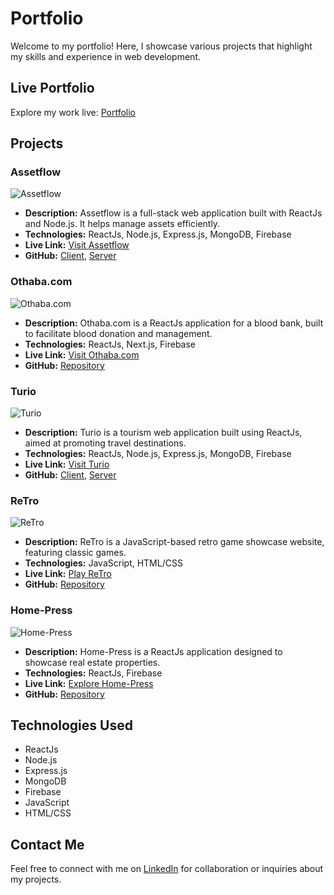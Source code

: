 # Portfolio

Welcome to my portfolio! Here, I showcase various projects that highlight my skills and experience in web development.

## Live Portfolio

Explore my work live: [Portfolio](https://my-port-folio-hmwq.vercel.app/)

## Projects

### Assetflow

![Assetflow](https://via.placeholder.com/600x400.png?text=Assetflow)

- **Description:** Assetflow is a full-stack web application built with ReactJs and Node.js. It helps manage assets efficiently.
- **Technologies:** ReactJs, Node.js, Express.js, MongoDB, Firebase
- **Live Link:** [Visit Assetflow](https://assetflow-2ac74.web.app/)
- **GitHub:** [Client](https://github.com/arafat20mupi/AssetFlow/tree/main/Client_side), [Server](https://github.com/arafat20mupi/AssetFlow/tree/main/Server_side)

### Othaba.com

![Othaba.com](https://via.placeholder.com/600x400.png?text=Othaba.com)

- **Description:** Othaba.com is a ReactJs application for a blood bank, built to facilitate blood donation and management.
- **Technologies:** ReactJs, Next.js, Firebase
- **Live Link:** [Visit Othaba.com](https://fullstack-nextjs-blood-bank.vercel.app/)
- **GitHub:** [Repository](https://github.com/arafat20mupi/Othaba.com-client.git)

### Turio

![Turio](https://via.placeholder.com/600x400.png?text=Turio)

- **Description:** Turio is a tourism web application built using ReactJs, aimed at promoting travel destinations.
- **Technologies:** ReactJs, Node.js, Express.js, MongoDB, Firebase
- **Live Link:** [Visit Turio](https://tourism-web-cd8da.web.app/)
- **GitHub:** [Client](https://github.com/arafat20mupi/Tourism-client.git), [Server](https://github.com/arafat20mupi/Tourism-server.git)

### ReTro

![ReTro](https://via.placeholder.com/600x400.png?text=ReTro)

- **Description:** ReTro is a JavaScript-based retro game showcase website, featuring classic games.
- **Technologies:** JavaScript, HTML/CSS
- **Live Link:** [Play ReTro](https://arafat20mupi.github.io/reTro-Assinment/)
- **GitHub:** [Repository](https://github.com/arafat20mupi/reTro-Assinment.git)

### Home-Press

![Home-Press](https://via.placeholder.com/600x400.png?text=Home-Press)

- **Description:** Home-Press is a ReactJs application designed to showcase real estate properties.
- **Technologies:** ReactJs, Firebase
- **Live Link:** [Explore Home-Press](https://assainment-9-6788e.web.app/)
- **GitHub:** [Repository](https://github.com/arafat20mupi/Home-Press.git)

## Technologies Used

- ReactJs
- Node.js
- Express.js
- MongoDB
- Firebase
- JavaScript
- HTML/CSS

## Contact Me

Feel free to connect with me on [LinkedIn](https://www.linkedin.com/in/arafatislam03/) for collaboration or inquiries about my projects.
